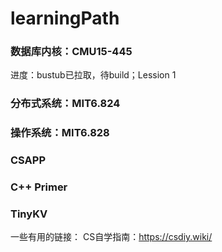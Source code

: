 # learningPath

### 数据库内核：CMU15-445
进度：bustub已拉取，待build；Lession 1

### 分布式系统：MIT6.824
### 操作系统：MIT6.828
### CSAPP
### C++ Primer
### TinyKV



一些有用的链接：
CS自学指南：https://csdiy.wiki/
